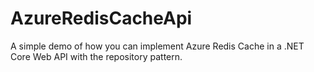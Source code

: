# AzureRedisCacheApi
A simple demo of how you can implement Azure Redis Cache in a .NET Core Web API with the repository pattern.
